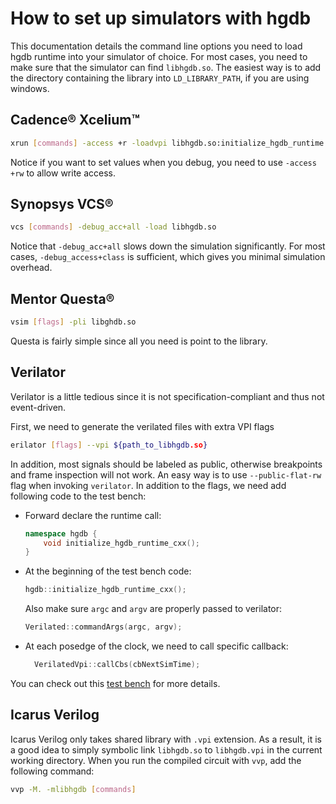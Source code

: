 # How to set up simulators with hgdb

This documentation details the command line options you need to load hgdb runtime into your simulator of choice.
For most cases, you need to make sure that the simulator can find `libhgdb.so`. The easiest way is to add the
directory containing the library into `LD_LIBRARY_PATH`, if you are using windows.

## Cadence® Xcelium™
```bash
xrun [commands] -access +r -loadvpi libhgdb.so:initialize_hgdb_runtime
```

Notice if you want to set values when you debug, you need to use `-access +rw` to allow write access.

## Synopsys VCS®

```bash
vcs [commands] -debug_acc+all -load libhgdb.so
```

Notice that `-debug_acc+all` slows down the simulation significantly. For most cases, `-debug_access+class` is
sufficient, which gives you minimal simulation overhead.

## Mentor Questa®
```bash
vsim [flags] -pli libghdb.so
```
Questa is fairly simple since all you need is point to the library.

## Verilator

Verilator is a little tedious since it is not specification-compliant and thus not event-driven.

First, we need to generate the verilated files with extra VPI flags

```bash
erilator [flags] --vpi ${path_to_libhgdb.so}
```

In addition, most signals should be labeled as public, otherwise breakpoints and frame
inspection will not work. An easy way is to use `--public-flat-rw`
flag when invoking `verilator`. In addition to the flags, we need add following code to the test bench:

- Forward declare the runtime call:
    ```C++
    namespace hgdb {
        void initialize_hgdb_runtime_cxx();
    }
    ```
- At the beginning of the test bench code:
    ```C++
    hgdb::initialize_hgdb_runtime_cxx();
    ```
    Also make sure ``argc`` and ``argv`` are properly passed to verilator:

    ```C++
    Verilated::commandArgs(argc, argv);
    ```
- At each posedge of the clock, we need to call specific callback:
    ```C++
      VerilatedVpi::callCbs(cbNextSimTime);
    ```

You can check out this [test bench](https://github.com/Kuree/hgdb/blob/master/tests/generators/vectors/test_circt_tb.cc)
for more details.

## Icarus Verilog

Icarus Verilog only takes shared library with ``.vpi`` extension. As a result,
it is a good idea to simply symbolic link `libhgdb.so` to `libhgdb.vpi` in the
current working directory. When you run the compiled circuit with `vvp`, add the following command:

```bash
vvp -M. -mlibhgdb [commands]
```